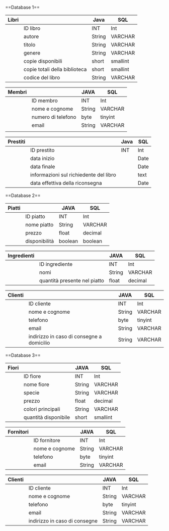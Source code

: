 
==Database 1==

| Libri |                               | Java   | SQL      |
| ----- | ----------------------------- | ------ | -------- |
|       | ID libro                      | INT    | Int      |
|       | autore                        | String | VARCHAR  |
|       | titolo                        | String | VARCHAR  |
|       | genere                        | String | VARCHAR  |
|       | copie disponibili             | short  | smallint |
|       | copie totali della biblioteca | short  | smallint |
|       | codice del libro              | String | VARCHAR  |


| Membri |                    | JAVA   | SQL     |
| ------ | ------------------ | ------ | ------- |
|        | ID membro          | INT    | Int     |
|        | nome e cognome     | String | VARCHAR |
|        | numero di telefono | byte   | tinyint |
|        | email              | String | VARCHAR |
|        |                    |        |         |



| Prestiti |                                        | Java | SQL  |
| -------- | -------------------------------------- | ---- | ---- |
|          | ID prestito                            | INT  | Int  |
|          | data inizio                            |      | Date |
|          | data finale                            |      | Date |
|          | informazioni sul richiedente del libro |      | text |
|          | data effettiva della riconsegna        |      | Date |


==Database 2==


| Piatti |               | JAVA    | SQL     |
| ------ | ------------- | ------- | ------- |
|        | ID piatto     | INT     | Int     |
|        | nome piatto   | String  | VARCHAR |
|        | prezzo        | float   | decimal |
|        | disponibilità | boolean | boolean |



| Ingredienti |                              | JAVA   | SQL     |
| ----------- | ---------------------------- | ------ | ------- |
|             | ID ingrediente               | INT    | Int     |
|             | nomi                         | String | VARCHAR |
|             | quantità presente nel piatto | float  | decimal |



| Clienti |                                           | JAVA   | SQL     |
| ------- | ----------------------------------------- | ------ | ------- |
|         | ID cliente                                | INT    | Int     |
|         | nome e cognome                            | String | VARCHAR |
|         | telefono                                  | byte   | tinyint |
|         | email                                     | String | VARCHAR |
|         | indirizzo in caso di consegne a domicilio | String | VARCHAR |


==Database 3==



| Fiori |                      | JAVA   | SQL      |
| ----- | -------------------- | ------ | -------- |
|       | ID fiore             | INT    | Int      |
|       | nome fiore           | String | VARCHAR  |
|       | specie               | String | VARCHAR  |
|       | prezzo               | float  | decimal  |
|       | colori principali    | String | VARCHAR  |
|       | quantità disponibile | short  | smallint |



| Fornitori |                | JAVA   | SQL     |
| --------- | -------------- | ------ | ------- |
|           | ID fornitore   | INT    | Int     |
|           | nome e cognome | String | VARCHAR |
|           | telefono       | byte   | tinyint |
|           | email          | String | VARCHAR |



| Clienti |                               | JAVA   | SQL     |
| ------- | ----------------------------- | ------ | ------- |
|         | ID cliente                    | INT    | Int     |
|         | nome e cognome                | String | VARCHAR |
|         | telefono                      | byte   | tinyint |
|         | email                         | String | VARCHAR |
|         | indirizzo in caso di consegne | String | VARCHAR |
